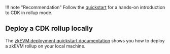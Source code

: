 !!! note "Recommendation"
    Follow the [quickstart](quickstart-rollup.md) for a hands-on introduction to CDK in rollup mode.

## Deploy a CDK rollup locally

The [zkEVM deployment quickstart documentation](../../zkEVM/get-started/deploy-zkevm/index.md) shows you how to deploy a zkEVM rollup on your local machine.

